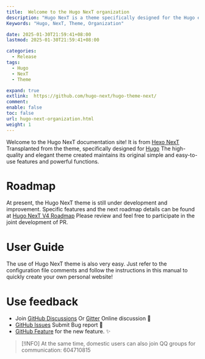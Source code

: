 ```yaml
---
title:  Welcome to the Hugo NexT organization
description: "Hugo NexT is a theme specifically designed for the Hugo engine, maintaining simplicity, ease of use, and powerful functionality! "
Keywords: "Hugo, NexT, Theme, Organization"

date: 2025-01-30T21:59:41+08:00
lastmod: 2025-01-30T21:59:41+08:00

categories:
  - Release
tags:
  - Hugo
  - NexT
  - Theme

expand: true
extlink:  https://github.com/hugo-next/hugo-theme-next/
comment:
enable: false
toc: false
url: hugo-next-organization.html
weight: 1
---
```


Welcome to the Hugo NexT documentation site! It is from [Hexo NexT](https://theme-next.js.org/) Transplanted from the theme, specifically designed for [Hugo](https://gohugo.io/) The high-quality and elegant theme created maintains its original simple and easy-to-use features and powerful functions.

# Roadmap

At present, the Hugo NexT theme is still under development and improvement. Specific features and the next roadmap details can be found at [Hugo NexT V4 Roadmap](https://github.com/hugo-next/hugo-theme-next/issues/9) Please review and feel free to participate in the joint development of PR.

# User Guide

The use of Hugo NexT theme is also very easy. Just refer to the configuration file comments and follow the instructions in this manual to quickly create your own personal website!

# Use feedback

- Join [GitHub Discussions](https://github.com/hugo-next/hugo-theme-next/discussions) Or [Gitter](https://gitter.im/hugo-next/community) Online discussion :beers:
- [GitHub Issues](https://github.com/hugo-next/hugo-theme-next/issues/new?labels=Bug&template=bug-report.md) Submit Bug report :bug:
- [GitHub Feature](https://github.com/hugo-next/hugo-theme-next/issues/new?labels=Feature+Request&template=feature-request.md) for the new feature. :sparkles:

> [!INFO]
> At the same time, domestic users can also join QQ groups for communication: 604710815

